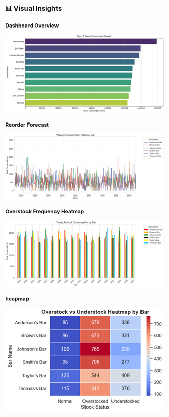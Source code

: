 ## 📊 Visual Insights

<h3> Dashboard Overview</h3>
<img src="alcohol_inventory_11_1.png" alt="Dashboard" width="500"/>

<h3> Reorder Forecast</h3>
<img src="alcohol_inventory_20_0.png" alt="Forecast" width="500"/>

<h3> Overstock Frequency Heatmap </h3>
<img src="alcohol_inventory_21_0.png" alt="Forecast" width="500"/>

<h3> heapmap</h3>
<img src="alcohol_inventory_43_0.png" alt="Forecast" width="500"/>

